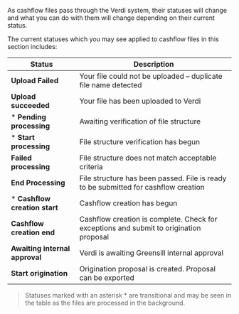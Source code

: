 As cashflow files pass through the Verdi system, their statuses will change and what you can do with them will change depending on their current status.  

The current statuses which you may see applied to cashflow files in this section includes:

| Status                          | Description|
| ------------------------------- | -----------|
| **Upload Failed**               | Your file could not be uploaded – duplicate file name detected |
| **Upload succeeded**            | Your file has been uploaded to Verdi |
| * **Pending processing**        | Awaiting verification of file structure |
| * **Start processing**          | File structure verification has begun |
| **Failed processing**           | File structure does not match acceptable criteria |
| **End Processing**              | File structure has been passed. File is ready to be submitted for cashflow creation |
| * **Cashflow creation start**   | Cashflow creation has begun |
| **Cashflow creation end**       | Cashflow creation is complete. Check for exceptions and submit to origination proposal |
| **Awaiting internal approval**  | Verdi is awaiting Greensill internal approval |
| **Start origination**           | Origination proposal is created. Proposal can be exported |

> Statuses marked with an asterisk * are transitional and may be seen in the table as the files are processed in the background.

